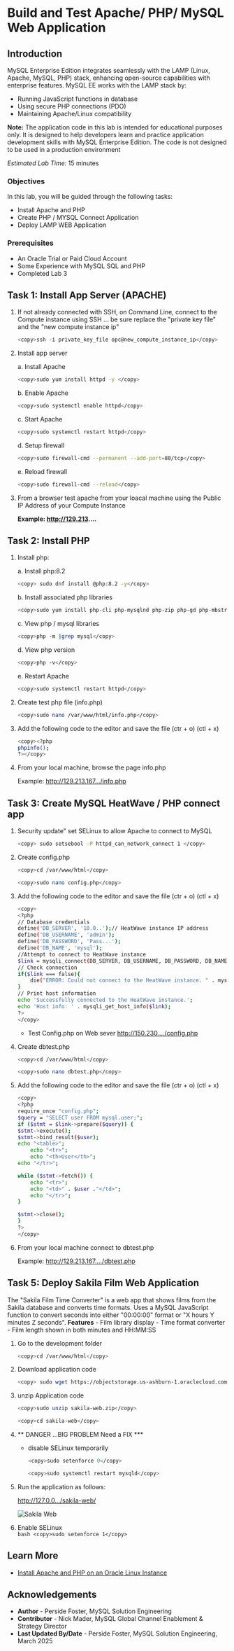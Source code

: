 # Build and Test Apache/ PHP/ MySQL Web Application

## Introduction

MySQL Enterprise Edition integrates seamlessly with the LAMP (Linux, Apache, MySQL, PHP) stack, enhancing open-source capabilities with enterprise features. MySQL EE works with the LAMP stack by:

- Running JavaScript functions in database
- Using secure PHP connections (PDO)
- Maintaining Apache/Linux compatibility

**Note:** The application code in this lab is intended for educational purposes only. It is designed to help developers learn and practice application development skills with MySQL Enterprise Edition. The code is not designed to be used in a production environment

_Estimated Lab Time:_ 15 minutes

### Objectives

In this lab, you will be guided through the following tasks:

- Install Apache and PHP
- Create PHP / MYSQL Connect Application
- Deploy  LAMP WEB Application

### Prerequisites

- An Oracle Trial or Paid Cloud Account
- Some Experience with MySQL SQL and  PHP
- Completed Lab 3

## Task 1: Install App Server (APACHE)

1. If not already connected with SSH, on Command Line, connect to the Compute instance using SSH ... be sure replace the  "private key file"  and the "new compute instance ip"

     ```bash
    <copy>ssh -i private_key_file opc@new_compute_instance_ip</copy>
     ```

2. Install app server

    a. Install Apache

    ```bash
    <copy>sudo yum install httpd -y </copy>
    ```

    b. Enable Apache

    ```bash
    <copy>sudo systemctl enable httpd</copy>
    ```

    c. Start Apache

    ```bash
    <copy>sudo systemctl restart httpd</copy>
    ```

    d. Setup firewall

    ```bash
    <copy>sudo firewall-cmd --permanent --add-port=80/tcp</copy>
    ```

    e. Reload firewall

    ```bash
    <copy>sudo firewall-cmd --reload</copy>
    ```

3. From a browser test apache from your loacal machine using the Public IP Address of your Compute Instance

    **Example: http://129.213....**

## Task 2: Install PHP

1. Install php:

    a. Install php:8.2

    ```bash
    <copy> sudo dnf install @php:8.2 -y</copy>
    ```

    b. Install associated php libraries

    ```bash
    <copy>sudo yum install php-cli php-mysqlnd php-zip php-gd php-mbstring php-xml php-json -y</copy>
    ```

    c. View  php / mysql libraries

    ```bash
    <copy>php -m |grep mysql</copy>
    ```

    d. View php version

    ```bash
    <copy>php -v</copy>
    ```

    e. Restart Apache

    ```bash
    <copy>sudo systemctl restart httpd</copy>
    ```

2. Create test php file (info.php)

    ```bash
    <copy>sudo nano /var/www/html/info.php</copy>
    ```

3. Add the following code to the editor and save the file (ctr + o) (ctl + x)

    ```bash
    <copy><?php
    phpinfo();
    ?></copy>
    ```

4. From your local machine, browse the page info.php

   Example: http://129.213.167.../info.php

## Task 3: Create MySQL HeatWave / PHP connect app

1. Security update"   set SELinux to allow Apache to connect to MySQL

    ```bash
    <copy> sudo setsebool -P httpd_can_network_connect 1 </copy>
    ```

2. Create config.php

    ```bash
    <copy>cd /var/www/html</copy>
    ```

    ```bash
    <copy>sudo nano config.php</copy>
    ```

3. Add the following code to the editor and save the file (ctr + o) (ctl + x)

    ```bash
    <copy>
    <?php
    // Database credentials
    define('DB_SERVER', '10.0..');// HeatWave instance IP address
    define('DB_USERNAME', 'admin');
    define('DB_PASSWORD', 'Pass...');
    define('DB_NAME', 'mysql');
    //Attempt to connect to HeatWave instance
    $link = mysqli_connect(DB_SERVER, DB_USERNAME, DB_PASSWORD, DB_NAME);
    // Check connection
    if($link === false){
        die("ERROR: Could not connect to the HeatWave instance. " . mysqli_connect_error());
    }
    // Print host information
    echo 'Successfully connected to the HeatWave instance.';
    echo 'Host info: ' . mysqli_get_host_info($link);
    ?>
    </copy>
    ```

    - Test Config.php on Web sever http://150.230..../config.php

4. Create dbtest.php

    ```bash
    <copy>cd /var/www/html</copy>
    ```

    ```bash
    <copy>sudo nano dbtest.php</copy>
    ```

5. Add the following code to the editor and save the file (ctr + o) (ctl + x)

    ```bash
    <copy>
    <?php
    require_once "config.php";
    $query = "SELECT user FROM mysql.user;";
    if ($stmt = $link->prepare($query)) {
    $stmt->execute();
    $stmt->bind_result($user);
    echo "<table>";
        echo "<tr>";
        echo "<th>User</th>";
    echo "</tr>";

    while ($stmt->fetch()) {
        echo "<tr>";
        echo "<td>" . $user ."</td>";
        echo "</tr>";
    }

    $stmt->close();
    }
    ?>
    </copy>
    ```
    
6. From your local  machine connect to dbtest.php

    Example: http://129.213.167..../dbtest.php  




## Task 5: Deploy Sakila Film Web Application

The "Sakila Film Time Converter" is a web app that shows films from the Sakila database and converts time formats. Uses a MySQL JavaScript function to convert seconds into either "00:00:00" format or "X hours Y minutes Z seconds".
    **Features**
    - Film library display
    - Time format converter
    - Film length shown in both minutes and HH:MM:SS

1. Go to the development folder


    ```bash
    <copy>cd /var/www/html</copy>
    ```

2. Download application code

    ```bash
    <copy> sudo wget https://objectstorage.us-ashburn-1.oraclecloud.com/p/Ebnl0Yd1YwZkXBiQYZQu6nljiMWSTb9TdhZd4fF9SNGILS_QkYgr_q8E-VBd3x1Z/n/idazzjlcjqzj/b/livelab_apps/o/sakila-web.zip</copy>
    ```

3. unzip Application code

    ```bash
    <copy>sudo unzip sakila-web.zip</copy>
    ```

    ```bash
    <copy>cd sakila-web</copy>
    ```

4. ** DANGER ...BIG PROBLEM Need a FIX ***
    - disable SELinux temporarily
        ```bash
        <copy>sudo setenforce 0</copy>
        ```
        
        ```bash
        <copy>sudo systemctl restart mysqld</copy>
        ```


5. Run the application as follows:

    http://127.0.0.../sakila-web/

    ![Sakila Web](./images/sakila-list.png "Sakila Web")


6. Enable SELinux  
        ```bash
        <copy>sudo setenforce 1</copy>
        ```

## Learn More

- [Install Apache and PHP on an Oracle Linux Instance](https://docs.oracle.com/en-us/iaas/developer-tutorials/tutorials/apache-on-oracle-linux/01-summary.htm)


## Acknowledgements

- **Author** - Perside Foster, MySQL Solution Engineering
- **Contributor** - Nick Mader, MySQL Global Channel Enablement & Strategy Director
- **Last Updated By/Date** - Perside Foster, MySQL Solution Engineering, March  2025